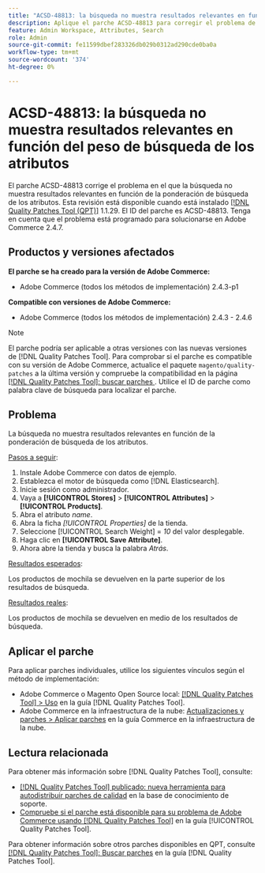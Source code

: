 ```yaml
---
title: "ACSD-48813: la búsqueda no muestra resultados relevantes en función del peso de búsqueda de los atributos"
description: Aplique el parche ACSD-48813 para corregir el problema de Adobe Commerce en el que la búsqueda no muestra resultados relevantes en función de la ponderación de búsqueda de los atributos.
feature: Admin Workspace, Attributes, Search
role: Admin
source-git-commit: fe11599dbef283326db029b0312ad290cde0ba0a
workflow-type: tm+mt
source-wordcount: '374'
ht-degree: 0%

---
```


# ACSD-48813: la búsqueda no muestra resultados relevantes en función del peso de búsqueda de los atributos

El parche ACSD-48813 corrige el problema en el que la búsqueda no muestra resultados relevantes en función de la ponderación de búsqueda de los atributos. Esta revisión está disponible cuando está instalado [[!DNL Quality Patches Tool (QPT)]](https://experienceleague.adobe.com/es/docs/commerce-knowledge-base/kb/announcements/commerce-announcements/magento-quality-patches-released-new-tool-to-self-serve-quality-patches) 1.1.29. El ID del parche es ACSD-48813. Tenga en cuenta que el problema está programado para solucionarse en Adobe Commerce 2.4.7.

## Productos y versiones afectados

**El parche se ha creado para la versión de Adobe Commerce:**

* Adobe Commerce (todos los métodos de implementación) 2.4.3-p1

**Compatible con versiones de Adobe Commerce:**

* Adobe Commerce (todos los métodos de implementación) 2.4.3 - 2.4.6

>[!NOTE]
>
>El parche podría ser aplicable a otras versiones con las nuevas versiones de [!DNL Quality Patches Tool]. Para comprobar si el parche es compatible con su versión de Adobe Commerce, actualice el paquete `magento/quality-patches` a la última versión y compruebe la compatibilidad en la página [[!DNL Quality Patches Tool]: buscar parches ](https://experienceleague.adobe.com/tools/commerce-quality-patches/index.html?lang=es). Utilice el ID de parche como palabra clave de búsqueda para localizar el parche.

## Problema

La búsqueda no muestra resultados relevantes en función de la ponderación de búsqueda de los atributos.

<u>Pasos a seguir</u>:

1. Instale Adobe Commerce con datos de ejemplo.
1. Establezca el motor de búsqueda como [!DNL Elasticsearch].
1. Inicie sesión como administrador.
1. Vaya a **[!UICONTROL Stores]** > **[!UICONTROL Attributes]** > **[!UICONTROL Products]**.
1. Abra el atributo *name*.
1. Abra la ficha *[!UICONTROL Properties]* de la tienda.
1. Seleccione [!UICONTROL Search Weight] = *10* del valor desplegable.
1. Haga clic en **[!UICONTROL Save Attribute]**.
1. Ahora abre la tienda y busca la palabra *Atrás*.

<u>Resultados esperados</u>:

Los productos de mochila se devuelven en la parte superior de los resultados de búsqueda.

<u>Resultados reales</u>:

Los productos de mochila se devuelven en medio de los resultados de búsqueda.

## Aplicar el parche

Para aplicar parches individuales, utilice los siguientes vínculos según el método de implementación:

* Adobe Commerce o Magento Open Source local: [[!DNL Quality Patches Tool] > Uso](/help/tools/quality-patches-tool/usage.md) en la guía [!DNL Quality Patches Tool].
* Adobe Commerce en la infraestructura de la nube: [Actualizaciones y parches > Aplicar parches](https://experienceleague.adobe.com/docs/commerce-cloud-service/user-guide/develop/upgrade/apply-patches.html?lang=es) en la guía Commerce en la infraestructura de la nube.

## Lectura relacionada

Para obtener más información sobre [!DNL Quality Patches Tool], consulte:

* [[!DNL Quality Patches Tool] publicado: nueva herramienta para autodistribuir parches de calidad](https://experienceleague.adobe.com/es/docs/commerce-knowledge-base/kb/announcements/commerce-announcements/magento-quality-patches-released-new-tool-to-self-serve-quality-patches) en la base de conocimiento de soporte.
* [Compruebe si el parche está disponible para su problema de Adobe Commerce usando [!DNL Quality Patches Tool]](/help/tools/quality-patches-tool/patches-available-in-qpt/check-patch-for-magento-issue-with-magento-quality-patches.md) en la guía [!UICONTROL Quality Patches Tool].


Para obtener información sobre otros parches disponibles en QPT, consulte [[!DNL Quality Patches Tool]: Buscar parches](https://experienceleague.adobe.com/tools/commerce-quality-patches/index.html?lang=es) en la guía [!DNL Quality Patches Tool].
